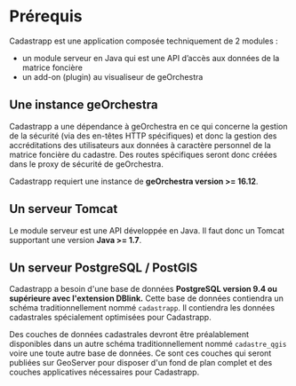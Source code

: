 
# Prérequis

Cadastrapp est une application composée techniquement de 2 modules :

- un module serveur en Java qui est une API d’accès aux données de la matrice foncière
- un add-on (plugin) au visualiseur de geOrchestra



## Une instance geOrchestra


Cadastrapp a une dépendance à geOrchestra en ce qui concerne la gestion de la sécurité (via des en-têtes HTTP spécifiques) et donc la gestion des accréditations des utilisateurs aux données à caractère personnel de la matrice foncière du cadastre. Des routes spécifiques seront donc créées dans le proxy de sécurité de geOrchestra.

Cadastrapp requiert une instance de **geOrchestra version >= 16.12**.


## Un serveur Tomcat

Le module serveur est une API développée en Java. Il faut donc un Tomcat supportant une version **Java >= 1.7**.



## Un serveur PostgreSQL / PostGIS

Cadastrapp a besoin d'une base de données **PostgreSQL version 9.4 ou supérieure avec l'extension DBlink.** Cette base de données contiendra un schéma traditionnellement nommé `cadastrapp`. Il contiendra les données cadastrales spécialement optimisées pour Cadastrapp.

Des couches de données cadastrales devront être préalablement disponibles dans un autre schéma traditionnellement nommé `cadastre_qgis` voire une toute autre base de données. Ce sont ces couches qui seront publiées sur GeoServer pour disposer d'un fond de plan complet et des couches applicatives nécessaires pour Cadastrapp.




